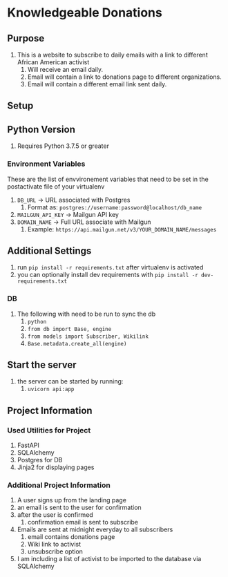 # Knowledgeable Donations

## Purpose

1. This is a website to subscribe to daily emails with a link to different African American activist
   1. Will receive an email daily.
   2. Email will contain a link to donations page to different organizations.
   3. Email will contain a different email link sent daily.

## Setup

## Python Version

1. Requires Python 3.7.5 or greater

### Environment Variables

These are the list of envvironement variables that need to be set in the postactivate file of your virtualenv

1. `DB_URL` ->  URL associated with Postgres
   1. Format as: `postgres://username:password@localhost/db_name`
2. `MAILGUN_API_KEY` -> Mailgun API key
3. `DOMAIN_NAME` -> Full URL associate with Mailgun
   1. Example: `https://api.mailgun.net/v3/YOUR_DOMAIN_NAME/messages`

## Additional Settings

1. run `pip install -r requirements.txt` after virtualenv is activated
2. you can optionally install dev requirements with `pip install -r dev-requirements.txt`

### DB

1. The following with need to be run to sync the db
   1. `python`
   2. `from db import Base, engine`
   3. `from models import Subscriber, Wikilink`
   4. `Base.metadata.create_all(engine)`

## Start the server

1. the server can be started by running:
   1. `uvicorn api:app`

## Project Information

### Used Utilities for Project

1. FastAPI
2. SQLAlchemy
3. Postgres for DB
4. Jinja2 for displaying pages

### Additional Project Information

1. A user signs up from the landing page
2. an email is sent to the user for confirmation
3. after the user is confirmed
   1. confirmation email is sent to subscribe
4. Emails are sent at midnight everyday to all subscribers
   1. email contains donations page
   2. Wiki link to activist
   3. unsubscribe option
5. I am including a list of activist to be imported to the database via SQLAlchemy
